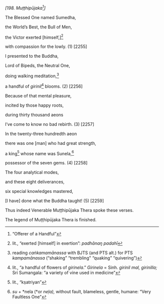 *\[198. Muṭṭhipūjaka*[^1]*\]*

The Blessed One named Sumedha,

the World’s Best, the Bull of Men,

the Victor exerted \[himself,\][^2]

with compassion for the lowly. (1) \[2255\]

I presented to the Buddha,

Lord of Bipeds, the Neutral One,

doing walking meditation,[^3]

a handful of *girinil*[^4] blooms. (2) \[2256\]

Because of that mental pleasure,

incited by those happy roots,

during thirty thousand aeons

I’ve come to know no bad rebirth. (3) \[2257\]

In the twenty-three hundredth aeon

there was one \[man\] who had great strength,

a king[^5] whose name was Sunela,[^6]

possessor of the seven gems. (4) \[2258\]

The four analytical modes,

and these eight deliverances,

six special knowledges mastered,

\[I have\] done what the Buddha taught! (5) \[2259\]

Thus indeed Venerable Muṭṭhipūjaka Thera spoke these verses.

The legend of Muṭṭhipūjaka Thera is finished.

[^1]: “Offerer of a Handful”

[^2]: lit., “exerted \[himself\] in exertion”: *padhānaŋ padahī*

[^3]: reading *caṅkamamānassa* with BJTS (and PTS alt.) for PTS
    *kampamānassa* (“shaking” “trembling" “quaking” “quivering”)

[^4]: lit., “a handful of flowers of *girinela*.” *Girinela* = Sinh.
    *girinil mal, girinilla;* Sri Sumangala: “a variety of vine used in
    medicine”

[^5]: lit., “kṣatriyan”

[^6]: *su* + *nela (*or *neḷa),* without fault, blameless, gentle,
    humane: “Very Faultless One”

